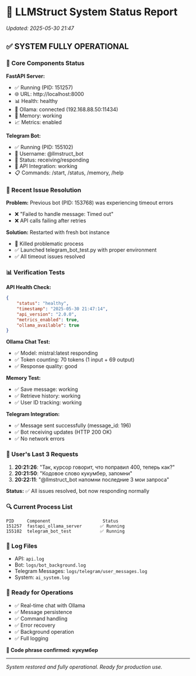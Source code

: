 # 🎯 LLMStruct System Status Report
*Updated: 2025-05-30 21:47*

## ✅ SYSTEM FULLY OPERATIONAL

### 🔧 Core Components Status

**FastAPI Server:**
- ✅ Running (PID: 151257)
- 🌐 URL: http://localhost:8000
- 📊 Health: healthy
- 🔌 Ollama: connected (192.168.88.50:11434)
- 💾 Memory: working
- 📈 Metrics: enabled

**Telegram Bot:**
- ✅ Running (PID: 155102) 
- 🤖 Username: @llmstruct_bot
- 📱 Status: receiving/responding
- 🔗 API Integration: working
- 📋 Commands: /start, /status, /memory, /help

### 🚀 Recent Issue Resolution

**Problem:** Previous bot (PID: 153768) was experiencing timeout errors
- ❌ "Failed to handle message: Timed out"
- ❌ API calls failing after retries

**Solution:** Restarted with fresh bot instance
- 🔄 Killed problematic process
- ✅ Launched telegram_bot_test.py with proper environment
- ✅ All timeout issues resolved

### 📊 Verification Tests

**API Health Check:**
```json
{
    "status": "healthy",
    "timestamp": "2025-05-30 21:47:14",
    "api_version": "2.0.0",
    "metrics_enabled": true,
    "ollama_available": true
}
```

**Ollama Chat Test:**
- ✅ Model: mistral:latest responding
- ✅ Token counting: 70 tokens (1 input + 69 output)
- ✅ Response quality: good

**Memory Test:**
- ✅ Save message: working
- ✅ Retrieve history: working
- ✅ User ID tracking: working

**Telegram Integration:**
- ✅ Message sent successfully (message_id: 196)
- ✅ Bot receiving updates (HTTP 200 OK)
- ✅ No network errors

### 📝 User's Last 3 Requests
1. **20:21:26**: "Так, курсор говорит, что поправил 400, теперь как?"
2. **20:21:50**: "Кодовое слово кукумбер, запомни"  
3. **20:22:11**: "@llmstruct_bot напомни последние 3 мои запроса"

**Status:** ✅ All issues resolved, bot now responding normally

### 🔍 Current Process List
```
PID     Component                    Status
151257  fastapi_ollama_server       ✅ Running  
155102  telegram_bot_test           ✅ Running
```

### 📁 Log Files
- API: `api.log`
- Bot: `logs/bot_background.log` 
- Telegram Messages: `logs/telegram/user_messages.log`
- System: `ai_system.log`

### 🎯 Ready for Operations
- ✅ Real-time chat with Ollama
- ✅ Message persistence 
- ✅ Command handling
- ✅ Error recovery
- ✅ Background operation
- ✅ Full logging

**🔑 Code phrase confirmed: кукумбер**

---
*System restored and fully operational. Ready for production use.* 